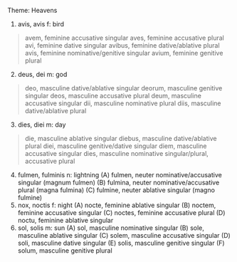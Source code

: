 Theme: Heavens
1. avis, avis f: bird
> avem, feminine accusative singular
> aves, feminine accusative plural
> avi, feminine dative singular
> avibus, feminine dative/ablative plural
> avis, feminine nominative/genitive singular
> avium, feminine genitive plural
2. deus, dei m: god
> deo, masculine dative/ablative singular
> deorum, masculine genitive singular
> deos, masculine accusative plural
> deum, masculine accusative singular
> dii, masculine nominative plural
> diis, masculine dative/ablative plural
3. dies, diei m: day
> die, masculine ablative singular
> diebus, masculine dative/ablative plural
> diei, masculine genitive/dative singular
> diem, masculine accusative singular
> dies, masculine nominative singular/plural, accusative plural
4. fulmen, fulminis n: lightning
  (A) fulmen, neuter nominative/accusative singular (magnum fulmen)
  (B) fulmina, neuter nominative/accusative plural (magna fulmina)
  (C) fulmine, neuter ablative singular (magno fulmine)
5. nox, noctis f: night
  (A) nocte, feminine ablative singular
  (B) noctem, feminine accusative singular
  (C) noctes, feminine accusative plural
  (D) noctu, feminine ablative singular
6. sol, solis m: sun
  (A) sol, masculine nominative singular
  (B) sole, masculine ablative singular
  (C) solem, masculine accusative singular
  (D) soli, masculine dative singular
  (E) solis, masculine genitive singular
  (F) solum, masculine genitive plural

